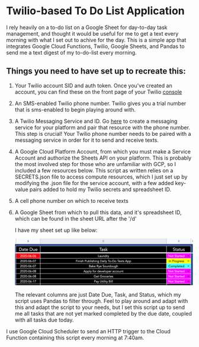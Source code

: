 # Twilio-based To Do List Application

I rely heavily on a to-do list on a Google Sheet for day-to-day task management, and thought it would be useful for me to
get a text every morning with what I set out to achive for the day. This is a simple app that integrates Google Cloud 
Functions, Twilio, Google Sheets, and Pandas to send me a text digest of my to-do-list every morning.

## Things you need to have set up to recreate this:

1. Your Twilio account SID and auth token. Once you've created an account, you can find these on the front page of your 
Twilio [console](https://www.twilio.com/console)

2. An SMS-enabled Twilio phone number. Twilio gives you a trial number that is sms-enabled to begin playing around with.

3. A Twilio Messaging Service and ID. Go [here](https://www.twilio.com/console/sms/services) to create a messaging 
service for your platform and pair that resource with the phone number. This step is crucial! Your Twilio phone number 
needs to be paired with a messaging service in order for it to send and receive texts.

4. A Google Cloud Platform Account, from which you must make a Service Account and authorize the Sheets API on your 
platform. This is probably the most involved step for those who are unfamiliar with GCP, so I included a few resources below.
This script as written relies on a SECRETS.json file to access compute resources, which I just set up by modifying the 
.json file for the service account, with a few added key-value pairs added to hold my Twilio secrets and spreadsheet ID. 

5. A cell phone number on which to receive texts

6. A Google Sheet from which to pull this data, and it's spreadsheet ID, which can be found in the sheet URL after the '/d' 

    I have my sheet set up like below:

    ![My To-Do List](To-Do.png)

    The relevant columns are just Date Due, Task, and Status, which my script uses Pandas to filter through. Feel to play 
    around and adapt with this and adapt the script to your needs, but I set this script up to send me all tasks that are 
    not yet marked completed by the due date, coupled with all tasks due today.

I use Google Cloud Scheduler to send an HTTP trigger to the Cloud Function containing this script every morning at 7:40am.






